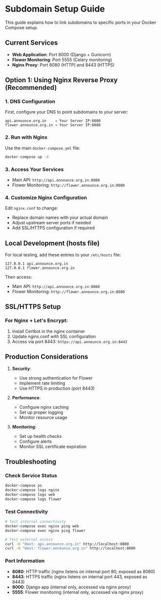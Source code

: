 # Subdomain Setup Guide

This guide explains how to link subdomains to specific ports in your Docker Compose setup.

## Current Services
- **Web Application**: Port 8000 (Django + Gunicorn)
- **Flower Monitoring**: Port 5555 (Celery monitoring)
- **Nginx Proxy**: Port 8080 (HTTP) and 8443 (HTTPS)

## Option 1: Using Nginx Reverse Proxy (Recommended)

### 1. DNS Configuration
First, configure your DNS to point subdomains to your server:
```
api.announce.org.in    → Your Server IP:8080
flower.announce.org.in → Your Server IP:8080
```

### 2. Run with Nginx
Use the main `docker-compose.yml` file:
```bash
docker-compose up -d
```

### 3. Access Your Services
- Main API: `http://api.announce.org.in:8080`
- Flower Monitoring: `http://flower.announce.org.in:8080`

### 4. Customize Nginx Configuration
Edit `nginx.conf` to change:
- Replace domain names with your actual domain
- Adjust upstream server ports if needed
- Add SSL/HTTPS configuration if required

## Local Development (hosts file)

For local testing, add these entries to your `/etc/hosts` file:
```
127.0.0.1 api.announce.org.in
127.0.0.1 flower.announce.org.in
```

Then access:
- Main API: `http://api.announce.org.in:8080`
- Flower Monitoring: `http://flower.announce.org.in:8080`

## SSL/HTTPS Setup

### For Nginx + Let's Encrypt:
1. Install Certbot in the nginx container
2. Update nginx.conf with SSL configuration
3. Access via port 8443: `https://api.announce.org.in:8443`

## Production Considerations

1. **Security**: 
   - Use strong authentication for Flower
   - Implement rate limiting
   - Use HTTPS in production (port 8443)

2. **Performance**:
   - Configure nginx caching
   - Set up proper logging
   - Monitor resource usage

3. **Monitoring**:
   - Set up health checks
   - Configure alerts
   - Monitor SSL certificate expiration

## Troubleshooting

### Check Service Status
```bash
docker-compose ps
docker-compose logs nginx
docker-compose logs web
docker-compose logs flower
```

### Test Connectivity
```bash
# Test internal connectivity
docker-compose exec nginx ping web
docker-compose exec nginx ping flower

# Test external access
curl -H "Host: api.announce.org.in" http://localhost:8080
curl -H "Host: flower.announce.org.in" http://localhost:8080
```

### Port Information
- **8080**: HTTP traffic (nginx listens on internal port 80, exposed as 8080)
- **8443**: HTTPS traffic (nginx listens on internal port 443, exposed as 8443)
- **8000**: Django app (internal only, accessed via nginx proxy)
- **5555**: Flower monitoring (internal only, accessed via nginx proxy) 
